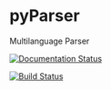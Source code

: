 # pyParser
Multilanguage Parser

[![Documentation Status](https://readthedocs.org/projects/pyparser/badge/?version=latest)](http://pyparser.readthedocs.io/en/latest/?badge=latest)

[![Build Status](https://travis-ci.org/jesusjda/pyParser.svg?branch=master)](https://travis-ci.org/jesusjda/pyParser)
